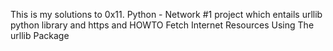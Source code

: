 This is my solutions to 0x11. Python - Network #1 project which entails urllib python library and https and HOWTO Fetch Internet Resources Using The urllib Package

